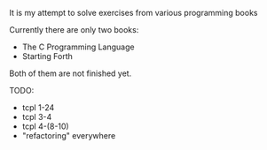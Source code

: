 It is my attempt to solve exercises from various programming books

Currently there are only two books:
* The C Programming Language
* Starting Forth

Both of them are not finished yet.

TODO:
* tcpl 1-24
* tcpl 3-4
* tcpl 4-(8-10)
* "refactoring" everywhere
